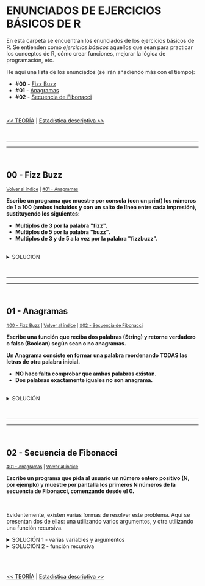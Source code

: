 # ENUNCIADOS DE EJERCICIOS BÁSICOS DE R

En esta carpeta se encuentran los enunciados de los ejercicios básicos de R. Se entienden como *ejercicios básicos* aquellos que sean para practicar los conceptos de R, cómo crear funciones, mejorar la lógica de programación, etc.

<p id="indice">He aquí una lista de los enunciados (se irán añadiendo más con el tiempo):</p>

* **#00** - [Fizz Buzz](#00---fizz-buzz)
* **#01** - [Anagramas](#01---anagramas)
* **#02** - [Secuencia de Fibonacci](#02---secuencia-de-fibonacci)

<br>

[<< TEORÍA](../../TEORIA/) | [Estadística descriptiva >>](../02-estadistica-descriptiva/)


<br><hr>
<hr><br>


## 00 - Fizz Buzz

<sub>[Volver al índice](#indice) | [#01 - Anagramas](#01---anagramas)</sub>

**Escribe un programa que muestre por consola (con un print) los números de 1 a 100 (ambos incluidos y con un salto de línea entre cada impresión), sustituyendo los siguientes:**

* **Multiplos de 3 por la palabra "fizz".**
* **Multiplos de 5 por la palabra "buzz".**
* **Multiplos de 3 y de 5 a la vez por la palabra "fizzbuzz".**

<br>

<details>
<summary>SOLUCIÓN</summary>
<p>

```r
for(i in 1:100){
    if(i %% 3 == 0 & i %% 5 == 0) print("fizzbuzz")
    else if(i %% 3 == 0) print("fizz")
    else if(i %% 5 == 0) print("buzz")
    else print(i)
}
```

</p>
<p>
    <a href="https://github.com/nlarrea/R-desde-cero/blob/main/EJERCICIOS/01-ejercicios-basicos/00-fizzbuzz.R">
        Verlo en el repositorio
    </a>
</p>
</details>


<br><hr>
<hr><br>


## 01 - Anagramas

<sub>[#00 - Fizz Buzz](#00---fizz-buzz) | [Volver al índice](#indice) | [#02 - Secuencia de Fibonacci](#02---secuencia-de-fibonacci)</sub>


**Escribe una función que reciba dos palabras (String) y retorne verdadero o falso (Boolean) según sean o no anagramas.**

**Un Anagrama consiste en formar una palabra reordenando TODAS las letras de otra palabra inicial.**

* **NO hace falta comprobar que ambas palabras existan.**
* **Dos palabras exactamente iguales no son anagrama.**

<br>

<details>
<summary>SOLUCIÓN</summary>
<p>

```r
isAnagram <- function(str1 = "", str2 = ""){
    if(length(str1) != length(str2)) return(FALSE) # si no tienen la misma longitud, no son anagramas
    if(tolower(str1) == tolower(str2)) return(FALSE) # si son iguales, no son anagramas
  
    # install.packages("gtools") # quitar el comentario si no se tiene instalado el paquete
    library(gtools) # activar la librería

    # crear listas con las letras de cada palabra ordenadas alfabéticamente
    list1 <- c(mixedsort(strsplit(tolower(str1), "")[[1]]))
    list2 <- c(mixedsort(strsplit(tolower(str2), "")[[1]]))

    # comparar cada letra de cada palabra
    for(i in 1:nchar(str1)){
      if(list1[i] != list2[i]) return(FALSE) # si alguna letra es diferente, no son anagramas
    }

    return(TRUE) # si llega hasta aquí, son anagramas
}

# pruebas de que el código funciona
print(isAnagram("mora", "roma")) # TRUE
print(isAnagram("pose", "rose")) # FALSE
print(isAnagram("hello", "world")) # FALSE
print(isAnagram("hello", "olleh")) # TRUE
```

</p>
<p>
    <a href="https://github.com/nlarrea/R-desde-cero/blob/main/EJERCICIOS/01-ejercicios-basicos/01-anagrama.R">
        Verlo en el repositorio
    </a>
</p>
</details>


<br><hr>
<hr><br>


## 02 - Secuencia de Fibonacci

<sub>[#01 - Anagramas](#01---anagramas) | [Volver al índice](#indice)</sub>

**Escribe un programa que pida al usuario un número entero positivo (N, por ejemplo) y muestre por pantalla los primeros N números de la secuencia de Fibonacci, comenzando desde el 0.**

<br>

Evidentemente, existen varias formas de resolver este problema. Aquí se presentan dos de ellas: una utilizando varios argumentos, y otra utilizando una función recursiva.

<details>
<summary>SOLUCIÓN 1 - varias variables y argumentos</summary>
<p>

```r
# función que retorna los números
fib <- function(i, f1, f2){
    if(i == 0) return(0)
    else if(i == 1) return(1)
    return(f1 + f2)
}

# inicialización de variables
fib1 <- 0
fib2 <- 0
i <- 0

# solicitud de número al usuario
num <- readline(prompt = "Introduce un número entero: ")

# bucle para imprimir los "num" primeros números de Fibonacci
while(i < num){
    actualFib <- fib(i, fib1, fib2) # llamada a la función
    print(actualFib) # imprime el número Fibonacci
    # actualización de variables
    fib2 <- fib1
    fib1 <- actualFib
    i <- i + 1
}
```

</p>
<p>
    <a href="https://github.com/nlarrea/R-desde-cero/blob/main/EJERCICIOS/01-ejercicios-basicos/02-secuencia-fibonacci.R">
        Verlo en el repositorio
    </a>
</p>
</details>
<details>
<summary>SOLUCIÓN 2 - función recursiva</summary>
<p>

```r
# función recursiva
fib <- function(n) {
    if (n == 1) return(0)
    else if(n == 2) return(1)
    return(fib(n - 1) + fib(n - 2))
}

# solicitud de número al usuario
num <- readline(prompt = "Introduce un número entero: ")

for(i in 1:num){
    actualFib <- fib(i) # llamada a la función
    print(actualFib) # imprimir los números
}
```

</p>
</details>

<br><br>


[<< TEORÍA](../../TEORIA/) | [Estadística descriptiva >>](../02-estadistica-descriptiva/)
